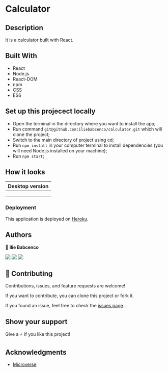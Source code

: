 # Calculator

## Description

It is a calculator built with React.

## Built With

- React
- Node.js
- React-DOM
- npm
- CSS
- ES6

## Set up this projecect locally

- Open the terminal in the directory where you want to install the app;
- Run command `git@github.com:iliebabcenco/calculator.git` which will clone the project;
- Switch to the main directory of project using cd;
- Run `npm install` in your computer terminal to install dependencies (you will need Node.js installed on your machine);
- Run `npm start`;

## How it looks

| Desktop version                    |
| ---------------------------------- |
| ![]() |
| ![]() |
| ![]() |

### Deployment

This application is deployed on [Heroku](https://master-calc.herokuapp.com/).

## Authors

👤 **Ilie Babcenco**

[![](https://img.shields.io/badge/GitHub-100000?style=for-the-badge&logo=github&logoColor=white)](https://github.com/iliebabcenco) [![](https://img.shields.io/badge/LinkedIn-0077B5?style=for-the-badge&logo=linkedin&logoColor=white)](https://www.linkedin.com/in/ilie-babcenco-72459a1b1/) [![](https://img.shields.io/badge/Twitter-1DA1F2?style=for-the-badge&logo=twitter&logoColor=white)](https://twitter.com/BabcencoIlie)

## 🤝 Contributing

Contributions, issues, and feature requests are welcome!

If you want to contribute, you can clone this project or fork it.

If you found an issue, feel free to check the [issues page](https://github.com/iliebabcenco/calculator/issues).

## Show your support

Give a ⭐️ if you like this project!

## Acknowledgments

- [Microverse](https://www.microverse.org/)
